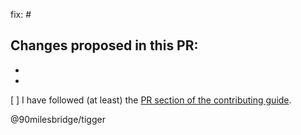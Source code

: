 <!-- Thanks so much for your PR, your contribution is appreciated! 🌈 -->

<!-- Please begin the title with `type: [ imperative message ]` -->

fix: #

Changes proposed in this PR:
-
-
-


[ ] I have followed (at least) the [PR section of the contributing guide](https://github.com/90milesbridge/react-rainbow/blob/master/CONTRIBUTING.md#submitting-a-pull-request).

@90milesbridge/tigger
